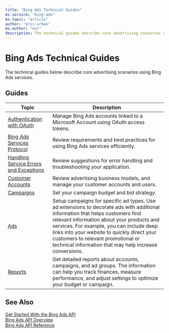 ```yaml
---
title: "Bing Ads Technical Guides"
ms.service: "bing-ads"
ms.topic: "article"
author: "eric-urban"
ms.author: "eur"
description: The technical guides describe core advertising scenarios using Bing Ads services.
---
```

# Bing Ads Technical Guides
The technical guides below describe core advertising scenarios using Bing Ads services.

## Guides

|Topic|Description|
|---------|---------------|
|[Authentication with OAuth](bingads/guides/authentication-oauth.md)|Manage Bing Ads accounts linked to a Microsoft Account using OAuth access tokens.|
|[Bing Ads Services Protocol](bingads/guides/services-protocol.md)|Review requirements and best practices for using Bing Ads services efficiently.|
|[Handling Service Errors and Exceptions](bingads/guides/handle-service-errors-exceptions.md)|Review suggestions for error handling and troubleshooting your application.|
|[Customer Accounts](bingads/guides/customer-accounts.md)|Review advertising business models, and manage your customer accounts and users.|
|[Campaigns](bingads/guides/campaigns.md)|Set your campaign budget and bid strategy.|
|[Ads](bingads/guides/ads.md)|Setup campaigns for specific ad types. Use ad extensions to decorate ads with additional information that helps customers find relevant information about your products and services. For example, you can include deep links into your website to quickly direct your customers to relevant promotional or technical information that may help increase conversions.|
|[Reports](bingads/guides/reports.md)|Get detailed reports about accounts, campaigns, and ad groups. The information can help you track finances, measure performance, and adjust settings to optimize your budget or campaign.|

## See Also
[Get Started With the Bing Ads API](bingads/guides/get-started.md)  
[Bing Ads API Overview](bingads/guides/index.md)  
[Bing Ads API Reference](bingads/guides/reference.md)  

